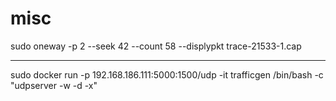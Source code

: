 # misc
sudo oneway -p 2 --seek 42 --count 58 --displypkt trace-21533-1.cap 

-----------------------------------
sudo docker run -p 192.168.186.111:5000:1500/udp  -it  trafficgen  /bin/bash -c "udpserver -w -d -x"
